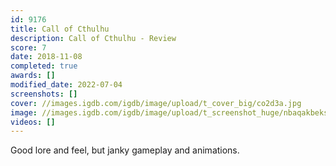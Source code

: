 ```yaml
---
id: 9176
title: Call of Cthulhu
description: Call of Cthulhu - Review
score: 7
date: 2018-11-08
completed: true
awards: []
modified_date: 2022-07-04
screenshots: []
cover: //images.igdb.com/igdb/image/upload/t_cover_big/co2d3a.jpg
image: //images.igdb.com/igdb/image/upload/t_screenshot_huge/nbaqakbeks0svtwxfwq9.jpg
videos: []
---
```

Good lore and feel, but janky gameplay and animations.